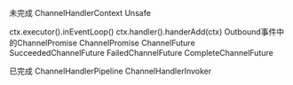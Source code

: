 未完成
ChannelHandlerContext
Unsafe

ctx.executor().inEventLoop()
ctx.handler().handerAdd(ctx)
Outbound事件中的ChannelPromise
ChannelPromise
ChannelFuture
SucceededChannelFuture
FailedChannelFuture
CompleteChannelFuture

已完成
ChannelHandlerPipeline
ChannelHandlerInvoker